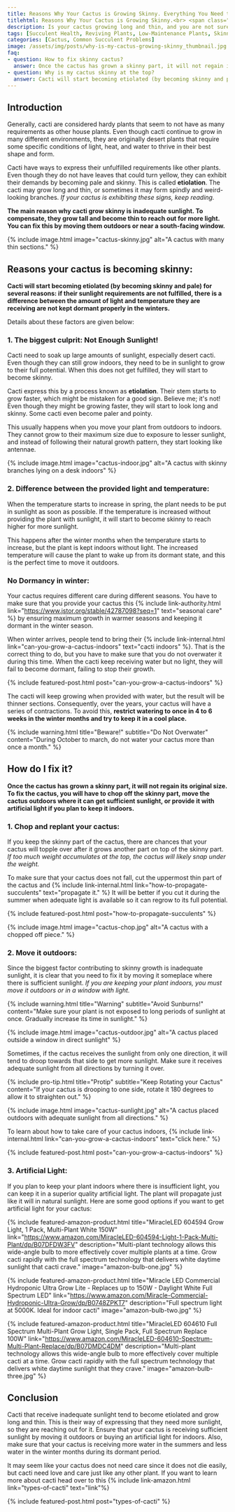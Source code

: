 ```yaml
--- 
title: Reasons Why Your Cactus is Growing Skinny. Everything You Need to Know!
titlehtml: Reasons Why Your Cactus is Growing Skinny.<br> <span class="highlight">Everything You Need to Know!</span>
description: Is your cactus growing long and thin, and you are not sure what is causing it? Here is what you need to know to prevent it from toppling over.
tags: [Succulent Health, Reviving Plants, Low-Maintenance Plants, Skinny Succulent]
categories: [Cactus, Common Succulent Problems]
image: /assets/img/posts/why-is-my-cactus-growing-skinny_thumbnail.jpg
faq: 
- question: How to fix skinny cactus?
  answer: Once the cactus has grown a skinny part, it will not regain its original size. To fix the cactus, you will have to chop off the skinny part, move the cactus outdoors where it can get sufficient sunlight, or provide it with artificial light if you plan to keep it indoors.
- question: Why is my cactus skinny at the top?
  answer: Cacti will start becoming etiolated (by becoming skinny and pale) due to several reasons&#58; if their sunlight requirements are not fulfilled, there is a difference between the amount of light and temperature they are receiving, or if they are not kept dormant properly in the winters. 
---
```


## Introduction

Generally, cacti are considered hardy plants that seem to not have as many requirements as other house plants. Even though cacti continue to grow in many different environments, they are originally desert plants that require some specific conditions of light, heat, and water to thrive in their best shape and form.

Cacti have ways to express their unfulfilled requirements like other plants. Even though they do not have leaves that could turn yellow, they can exhibit their demands by becoming pale and skinny. This is called **etiolation**. The cacti may grow long and thin, or sometimes it may form spindly and weird-looking branches. *If your cactus is exhibiting these signs, keep reading.*

**The main reason why cacti grow skinny is inadequate sunlight. To compensate, they grow tall and become thin to reach out for more light. You can fix this by moving them outdoors or near a south-facing window.**

{% include image.html image="cactus-skinny.jpg" alt="A cactus with many thin sections." %}

## Reasons your cactus is becoming skinny:

**Cacti will start becoming etiolated (by becoming skinny and pale) for several reasons: if their sunlight requirements are not fulfilled, there is a difference between the amount of light and temperature they are receiving are not kept dormant properly in the winters.**

Details about these factors are given below:

### 1. The biggest culprit: Not Enough Sunlight!

Cacti need to soak up large amounts of sunlight, especially desert cacti. Even though they can still grow indoors, they need to be in sunlight to grow to their full potential. When this does not get fulfilled, they will start to become skinny. 

Cacti express this by a process known as **etiolation**. Their stem starts to grow faster, which might be mistaken for a good sign. Believe me; it's not! Even though they might be growing faster, they will start to look long and skinny. Some cacti even become paler and pointy.

This usually happens when you move your plant from outdoors to indoors. They cannot grow to their maximum size due to exposure to lesser sunlight, and instead of following their natural growth pattern, they start looking like antennae. 

{% include image.html image="cactus-indoor.jpg" alt="A cactus with skinny branches lying on a desk indoors" %}

### 2. Difference between the provided light and temperature:

When the temperature starts to increase in spring, the plant needs to be put in sunlight as soon as possible. If the temperature is increased without providing the plant with sunlight, it will start to become skinny to reach higher for more sunlight. 

This happens after the winter months when the temperature starts to increase, but the plant is kept indoors without light. The increased temperature will cause the plant to wake up from its dormant state, and this is the perfect time to move it outdoors.

### No Dormancy in winter:

Your cactus requires different care during different seasons. You have to make sure that you provide your cactus this {% include link-authority.html link="https://www.jstor.org/stable/42787098?seq=1" text="seasonal care" %} by ensuring maximum growth in warmer seasons and keeping it dormant in the winter season. 

When winter arrives, people tend to bring their {% include link-internal.html link="can-you-grow-a-cactus-indoors" text="cacti indoors" %}. That is the correct thing to do, but you have to make sure that you do not overwater it during this time. When the cacti keep receiving water but no light, they will fail to become dormant, failing to stop their growth. 

{% include featured-post.html post="can-you-grow-a-cactus-indoors" %}

The cacti will keep growing when provided with water, but the result will be thinner sections. Consequently, over the years, your cactus will have a series of contractions. To avoid this, **restrict watering to once in 4 to 6 weeks in the winter months and try to keep it in a cool place.** 

{% include warning.html title="Beware!" subtitle="Do Not Overwater" content="During October to march, do not water your cactus more than once a month." %}

## How do I fix it?

**Once the cactus has grown a skinny part, it will not regain its original size. To fix the cactus, you will have to chop off the skinny part, move the cactus outdoors where it can get sufficient sunlight, or provide it with artificial light if you plan to keep it indoors.**

### 1. Chop and replant your cactus:

If you keep the skinny part of the cactus, there are chances that your cactus will topple over after it grows another part on top of the skinny part. *If too much weight accumulates at the top, the cactus will likely snap under the weight.*

To make sure that your cactus does not fall, cut the uppermost thin part of the cactus and {% include link-internal.html link="how-to-propagate-succulents" text="propagate it." %} It will be better if you cut it during the summer when adequate light is available so it can regrow to its full potential. 

{% include featured-post.html post="how-to-propagate-succulents" %}

{% include image.html image="cactus-chop.jpg" alt="A cactus with a chopped off piece." %}

### 2.	Move it outdoors:

Since the biggest factor contributing to skinny growth is inadequate sunlight, it is clear that you need to fix it by moving it someplace where there is sufficient sunlight. *If you are keeping your plant indoors, you must move it outdoors or in a window with light.*

{% include warning.html title="Warning" subtitle="Avoid Sunburns!" content="Make sure your plant is not exposed to long periods of sunlight at once. Gradually increase its time in sunlight." %}

{% include image.html image="cactus-outdoor.jpg" alt="A cactus placed outside a window in direct sunlight" %}

Sometimes, if the cactus receives the sunlight from only one direction, it will tend to droop towards that side to get more sunlight. Make sure it receives adequate sunlight from all directions by turning it over. 

{% include pro-tip.html title="Protip" subtitle="Keep Rotating your Cactus" content="If your cactus is drooping to one side, rotate it 180 degrees to allow it to straighten out." %}

{% include image.html image="cactus-sunlight.jpg" alt="A cactus placed outdoors with adequate sunlight from all directions." %}

To learn about how to take care of your cactus indoors, {% include link-internal.html link="can-you-grow-a-cactus-indoors" text="click here." %}

{% include featured-post.html post="can-you-grow-a-cactus-indoors" %}

### 3.	Artificial Light:

If you plan to keep your plant indoors where there is insufficient light, you can keep it in a superior quality artificial light. The plant will propagate just like it will in natural sunlight. Here are some good options if you want to get artificial light for your cactus:

{% include featured-amazon-product.html title="MiracleLED 604594 Grow Light, 1 Pack, Multi-Plant White 150W" link="https://www.amazon.com/MiracleLED-604594-Light-1-Pack-Multi-Plant/dp/B07DFDW3FV" description="Multi-plant technology allows this wide-angle bulb to more effectively cover multiple plants at a time. Grow cacti rapidly with the full spectrum technology that delivers white daytime sunlight that cacti crave." image="amazon-bulb-one.jpg" %}

{% include featured-amazon-product.html title="Miracle LED Commercial Hydroponic Ultra Grow Lite - Replaces up to 150W - Daylight White Full Spectrum LED" link="https://www.amazon.com/Miracle-Commercial-Hydroponic-Ultra-Grow/dp/B0748ZPKT7" description="Full spectrum light at 5000K. Ideal for indoor cacti" image="amazon-bulb-two.jpg" %}

{% include featured-amazon-product.html title="MiracleLED 604610 Full Spectrum Multi-Plant Grow Light, Single Pack, Full Spectrum Replace 100W" link="https://www.amazon.com/MiracleLED-604610-Spectrum-Multi-Plant-Replace/dp/B07DMDC4DM" description="Multi-plant technology allows this wide-angle bulb to more effectively cover multiple cacti at a time. Grow cacti rapidly with the full spectrum technology that delivers white daytime sunlight that they crave." image="amazon-bulb-three.jpg" %}

## Conclusion 

Cacti that receive inadequate sunlight tend to become etiolated and grow long and thin. This is their way of expressing that they need more sunlight, so they are reaching out for it. Ensure that your cactus is receiving sufficient sunlight by moving it outdoors or buying an artificial light for indoors. Also, make sure that your cactus is receiving more water in the summers and less water in the winter months during its dormant period. 

It may seem like your cactus does not need care since it does not die easily, but cacti need love and care just like any other plant. If you want to learn more about cacti head over to this {% include link-amazon.html link="types-of-cacti" text="link"%}

{% include featured-post.html post="types-of-cacti" %}


